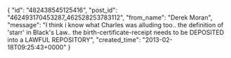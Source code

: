  {
   "id": "482438545125416",
   "post_id": "462493170453287_462528253783112",
   "from_name": "Derek Moran",
   "message": "I think i know what Charles was alluding too.. the definition of 'starr' in Black's Law.. the birth-certificate-receipt needs to be DEPOSITED into a LAWFUL REPOSITORY",
   "created_time": "2013-02-18T09:25:43+0000"
 }
